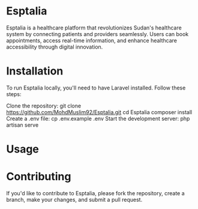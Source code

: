 # Esptalia
Esptalia is a healthcare platform that revolutionizes Sudan's healthcare system by connecting patients and providers seamlessly. Users can book appointments, access real-time information, and enhance healthcare accessibility through digital innovation.
# Installation
To run Esptalia locally, you'll need to have Laravel installed. Follow these steps:

Clone the repository:
git clone https://github.com/MohdMuslim92/Esptalia.git
cd Esptalia
composer install
Create a .env file:
cp .env.example .env
Start the development server:
php artisan serve
# Usage

# Contributing
If you'd like to contribute to Esptalia, please fork the repository, create a branch, make your changes, and submit a pull request.

